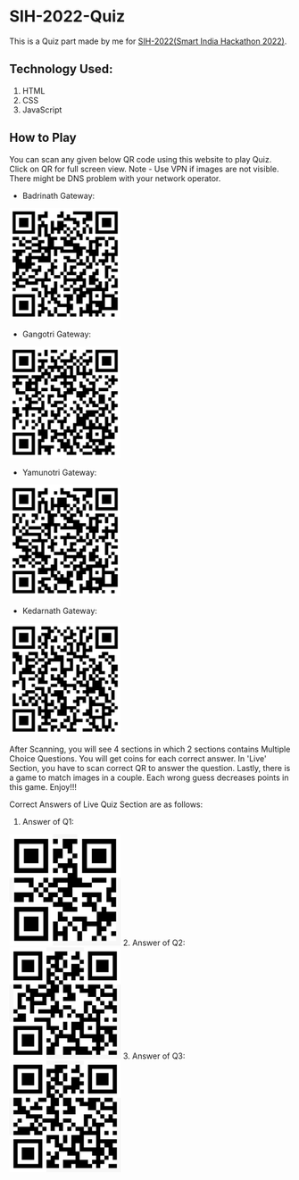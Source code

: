 # SIH-2022-Quiz
This is a Quiz part made by me for [SIH-2022(Smart India Hackathon 2022)](https://www.sih.gov.in/).
## Technology Used:
1. HTML
2. CSS
3. JavaScript


## How to Play
You can scan any given below QR code using this website to play Quiz. Click on QR for full screen view.
Note - Use VPN if images are not visible. There might be DNS problem with your network operator.

- Badrinath Gateway:
<img src="QR/Badrinath Gateway.png" alt="drawing" width="200"/>

- Gangotri Gateway:
<img src="https://raw.githubusercontent.com/TaranjeetSinghKalsi/SIH-2022-Quiz/main/QR/Gangotri%20Gateway.png" alt="drawing" width="200"/>

- Yamunotri Gateway:
<img src="https://raw.githubusercontent.com/TaranjeetSinghKalsi/SIH-2022-Quiz/main/QR/Yamunotri%20%20Gateway.png" alt="drawing" width="200"/>

- Kedarnath Gateway:
<img src="https://raw.githubusercontent.com/TaranjeetSinghKalsi/SIH-2022-Quiz/main/QR/Kedarnath%20Gateway.png" alt="drawing" width="200"/>

After Scanning, you will see 4 sections in which 2 sections contains Multiple Choice Questions. You will get coins for each correct answer. In 'Live' Section, you have to scan correct QR to answer the question. Lastly, there is a game to match images in a couple. Each wrong guess decreases points in this game. Enjoy!!!

Correct Answers of Live Quiz Section are as follows:
1. Answer of Q1:
<img src="https://raw.githubusercontent.com/TaranjeetSinghKalsi/SIH-2022-Quiz/main/QR/Q1%20Answer.jpeg" alt="Q1" width="200"/>
2. Answer of Q2:
<img src="https://raw.githubusercontent.com/TaranjeetSinghKalsi/SIH-2022-Quiz/main/QR/Q2%20Answer.jpeg" alt="Q2" width="200"/>
3. Answer of Q3:
<img src="https://raw.githubusercontent.com/TaranjeetSinghKalsi/SIH-2022-Quiz/main/QR/Q3%20Answer.jpeg" alt="Q3" width="200"/>

